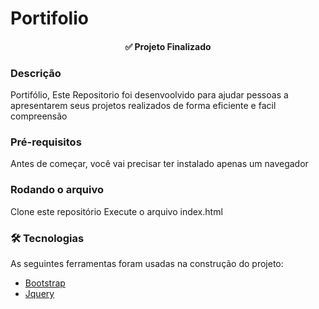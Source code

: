 # Portifolio

<h4 align="center"> 
	✅ Projeto Finalizado
</h4>

### Descrição
Portifólio, Este Repositorio foi desenvoolvido para ajudar pessoas a apresentarem seus projetos realizados de forma eficiente e facil compreensão

### Pré-requisitos
Antes de começar, você vai precisar ter instalado apenas um navegador

### Rodando o arquivo
Clone este repositório
Execute o arquivo index.html

### 🛠 Tecnologias

As seguintes ferramentas foram usadas na construção do projeto:

- [Bootstrap](https://getbootstrap.com/)
- [Jquery](https://jquery.com/)
